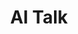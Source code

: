 ---
title: AI Talk
description: 人工智能分享，Paper reading/Coding
image: cover.jpg

# Badge style
style:
    background: "#0177B8"
    color: "#fff"
---